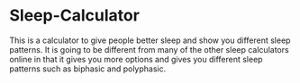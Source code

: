 # Sleep-Calculator
This is a calculator to give people better sleep and show you different sleep patterns. It is going to be different from many of the other sleep calculators online in that it gives you more options and gives you different sleep patterns such as biphasic and polyphasic.
